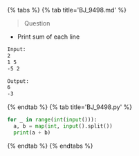 {% tabs %}
{% tab title='BJ_9498.md' %}

> Question

* Print sum of each line

```txt
Input:
2
1 5
-5 2

Output:
6
-3
```

{% endtab %}
{% tab title='BJ_9498.py' %}

```py
for _ in range(int(input())):
  a, b = map(int, input().split())
  print(a + b)
```

{% endtab %}
{% endtabs %}
